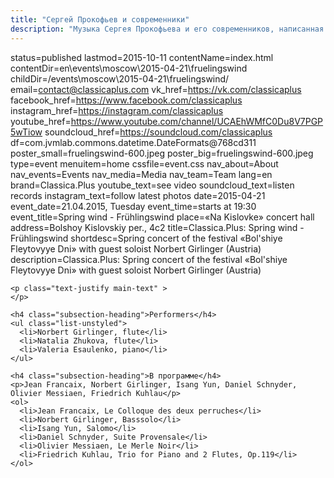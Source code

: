 ```yaml
---
title: "Сергей Прокофьев и современники"
description: "Музыка Сергея Прокофьева и его современников, написанная в эпоху Второй Мировой войны"
---
```

status=published
lastmod=2015-10-11
contentName=index.html
contentDir=en\events\moscow\2015-04-21\fruelingswind
childDir=/events\moscow\2015-04-21\fruelingswind/
email=contact@classicaplus.com
vk_href=https://vk.com/classicaplus
facebook_href=https://www.facebook.com/classicaplus
instagram_href=https://instagram.com/classicaplus
youtube_href=https://www.youtube.com/channel/UCAEhWMfC0Du8V7PGP5wTiow
soundcloud_href=https://soundcloud.com/classicaplus
df=com.jvmlab.commons.datetime.DateFormats@768cd311
poster_small=fruelingswind-600.jpeg
poster_big=fruelingswind-600.jpeg
type=event
menuitem=home
cssfile=event.css
nav_about=About
nav_events=Events
nav_media=Media
nav_team=Team
lang=en
brand=Classica.Plus
youtube_text=see video
soundcloud_text=listen records
instagram_text=follow latest photos
date=2015-04-21
event_date=21.04.2015, Tuesday
event_time=starts at 19:30
event_title=Spring wind - Frühlingswind
place=«Na Kislovke» concert hall
address=Bolshoy Kislovskiy per., 4с2
title=Classica.Plus: Spring wind - Frühlingswind
shortdesc=Spring concert of the festival «Bol'shiye Fleytovyye Dni» with guest soloist Norbert Girlinger (Austria)
description=Classica.Plus: Spring concert of the festival «Bol'shiye Fleytovyye Dni» with guest soloist Norbert Girlinger (Austria)
~~~~~~
<p class="text-justify main-text" >
</p>

<h4 class="subsection-heading">Performers</h4>
<ul class="list-unstyled">
  <li>Norbert Girlinger, flute</li>
  <li>Natalia Zhukova, flute</li>
  <li>Valeria Esaulenko, piano</li>
</ul>

<h4 class="subsection-heading">В программе</h4>
<p>Jean Francaix, Norbert Girlinger, Isang Yun, Daniel Schnyder, Olivier Messiaen, Friedrich Kuhlau</p>
<ol>
  <li>Jean Francaix, Le Colloque des deux perruches</li>
  <li>Norbert Girlinger, Basssolo</li>
  <li>Isang Yun, Salomo</li>
  <li>Daniel Schnyder, Suite Provensale</li>
  <li>Olivier Messiaen, Le Merle Noir</li>
  <li>Friedrich Kuhlau, Trio for Piano and 2 Flutes, Op.119</li>
</ol>
